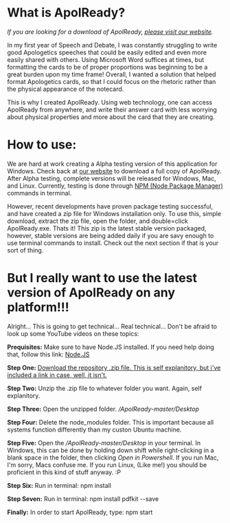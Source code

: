 # What is ApolReady?

*If you are looking for a download of ApolReady, [please visit our website](https://Aaron-Mann.github.io/ApolReady).*

In my first year of Speech and Debate, I was constantly struggling to write good Apologetics speeches that could be easily edited and even more easily shared with others. Using Microsoft Word suffices at times, but formatting the cards to be of proper proportions was beginning to be a great burden upon my time frame! Overall, I wanted a solution that helped format Apologetics cards, so that I could focus on the rhetoric rather than the physical appearance of the notecard.

This is why I created ApolReady. Using web technology, one can access ApolReady from anywhere, and write their answer card with less worrying about physical properties and more about the card that they are creating.

# How to use:

We are hard at work creating a Alpha testing version of this application for Windows. Check back at [our website](https://Aaron-Mann.github.io/ApolReady) to download a full copy of ApolReady. After Alpha testing, complete versions will be released for Windows, Mac, and Linux. Currently, testing is done through [NPM (Node Package Manager)](https://www.npmjs.com/get-npm) commands in terminal.

However, recent developments have proven package testing successful, and have created a zip file for Windows installation only. To use this, simple download, extract the zip file, open the folder, and double=click ApolReady.exe. Thats it! This zip is the latest stable version packaged, however, stable versions are being added daily if you are savy enough to use terminal commands to install. Check out the next section if that is your sort of thing. 

# But I really want to use the latest version of ApolReady on any platform!!!

Alright... This is going to get technical... Real technical... Don't be afraid to look up some YouTube videos on these topics:

**Prequisites:** Make sure to have Node.JS installed. If you need help doing that, follow this link: [Node.JS](https://nodejs.org)

**Step One:** [Download the repository .zip file. This is self explanitory, but i've included a link in case, well, it isn't.](https://stackoverflow.com/questions/2751227/how-to-download-source-in-zip-format-from-github)

**Step Two:** Unzip the .zip file to whatever folder you want. Again, self explanitory.

**Step Three:** Open the unzipped folder. */ApolReady-master/Desktop*

**Step Four:** Delete the node_modules folder. This is important because all systems function differently than my custon Ubuntu machine.

**Step Five:** Open the */ApolReady-master/Desktop* in your terminal. In Windows, this can be done by holding down shift while right-clicking in a blank space in the folder, then clicking *Open in Powershell*. If you run Mac, I'm sorry, Macs confuse me. If you run Linux, (Like me!) you should be proficient in this kind of stuff anyway. :P

**Step Six:** Run in terminal: npm install

**Step Seven:** Run in terminal: npm install pdfkit --save

**Finally:** In order to start ApolReady, type: npm start
